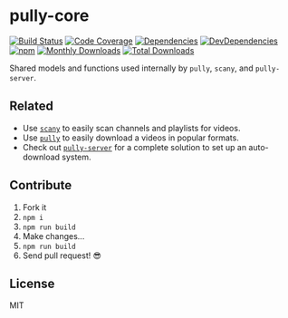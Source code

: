 # pully-core

[![Build Status](https://img.shields.io/travis/JimmyBoh/pully-core/master.svg?style=flat-square)](https://travis-ci.org/JimmyBoh/pully-core)
[![Code Coverage](https://img.shields.io/coveralls/JimmyBoh/pully-core/master.svg?style=flat-square)](https://coveralls.io/github/JimmyBoh/pully-core?branch=master)
[![Dependencies](https://img.shields.io/david/JimmyBoh/pully-core.svg?style=flat-square)](https://david-dm.org/JimmyBoh/pully-core)
[![DevDependencies](https://img.shields.io/david/dev/JimmyBoh/pully-core.svg?style=flat-square)](https://david-dm.org/JimmyBoh/pully-core?type=dev)
[![npm](https://img.shields.io/npm/v/pully-core.svg?style=flat-square)](https://www.npmjs.com/package/pully-core)
[![Monthly Downloads](https://img.shields.io/npm/dm/pully-core.svg?style=flat-square)](https://www.npmjs.com/package/pully-core)
[![Total Downloads](https://img.shields.io/npm/dt/pully-core.svg?style=flat-square)](https://www.npmjs.com/package/pully-core)

Shared models and functions used internally by `pully`, `scany`, and `pully-server`.

## Related

- Use [`scany`](https://github.com/jimmyboh/scany) to easily scan channels and playlists for videos.
- Use [`pully`](https://github.com/jimmyboh/pully) to easily download a videos in popular formats.
- Check out [`pully-server`](https://github.com/jimmyboh/pully-server) for a complete solution to set up an auto-download system.

## Contribute

1. Fork it
1. `npm i`
1. `npm run build`
1. Make changes...
1. `npm run build`
1. Send pull request! :sunglasses:

## License

MIT
